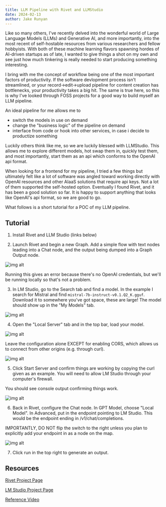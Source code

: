 ```yaml
---
title: LLM Pipeline with Rivet and LLMStudio
date: 2024-02-13
author: Jake Runyan
---
```


Like so many others, I've recently delved into the wonderful world of Large Language Models (LLMs) and Generative AI, and more importantly, into the most recent of self-hostable resources from various researchers and fellow hobbyists.
With both of these machine learning flavors spawning hordes of AI-driven startups as of late, I wanted to give things a shot on my own and see just how much tinkering is really needed to start producing something interesting.

I bring with me the concept of workflow being one of the most important factors of productivity. If the software devlopment process isn't streamlined, or your record->edit->upload pipeline for content creation has bottlenecks, your productivity takes a big hit.
The same is true here, so this is why I've looked through FOSS projects for a good way to build myself an LLM pipeline.


An ideal pipeline for me allows me to
- switch the models in use on demand
- change the "business logic" of the pipeline on demand
- interface from code or hook into other services, in case i decide to productize something

Luckily others think like me, so we are luckily blessed with LLMStudio. This allows me to explore different models, hot swap them in, quickly test them, and most importantly, start them as an api which conforms to the OpenAI api format.

When looking for a frontend for my pipeline, I tried a few things but ultimately felt like a lot of software was angled toward working directly with OpenAI resources and other AIaaS solutions that require api keys. Not a lot of them supported the self-hosted option.
Eventually I found Rivet, and it has been a good solution so far. It is happy to support anything that looks like OpenAI's api format, so we are good to go.

What follows is a short tutorial for a POC of my LLM pipeline.


## Tutorial

1. Install Rivet and LLM Studio (links below)

2. Launch Rivet and begin a new Graph.
Add a simple flow with text nodes leading into a Chat node, and the output being dumped into a Graph Output node.

![img alt](https://images.whitney.rip/api/assets/32c7412d-bd94-4761-9f26-01e7c6e0ddf6/thumbnail?size=preview&key=--mO7kUUzkeGbsE8f6bJKWg-toGLQWh_ZZRxqkUIQxYQlSfDu92Or2l1rF1ASwNx_Vw&c=ugvj80tG7OQUwzyznEh%2Fa%2FLiNX0%3D)


Running this gives an error because there's no OpenAI credentials, but we'll be running locally so that's not a problem.

3. In LM Studio, go to the Search tab and find a model. In the example I search for Mistral and find `mistral-7b-instruct-v0.1.Q2_K.gguf`. Download it to somewhere you've got space, these are large!
The model should show up in the "My Models" tab.

![img alt](https://images.whitney.rip/api/assets/06d9650f-ea25-4a5e-8a9f-41c313424bb1/thumbnail?size=preview&key=--mO7kUUzkeGbsE8f6bJKWg-toGLQWh_ZZRxqkUIQxYQlSfDu92Or2l1rF1ASwNx_Vw&c=nu7dApDpgrIdhRGDKvCX2HCVbRA%3D)

4. Open the "Local Server" tab and in the top bar, load your model.

![img alt](https://images.whitney.rip/api/assets/9744a24a-7eb5-4db7-948a-d81a4cca957a/thumbnail?size=preview&key=--mO7kUUzkeGbsE8f6bJKWg-toGLQWh_ZZRxqkUIQxYQlSfDu92Or2l1rF1ASwNx_Vw&c=pMAm99Z%2Fcn3W25EctTLF6xx6F%2Bo%3D)

Leave the configuration alone EXCEPT for enabling CORS, which allows us to connect from other origins (e.g. through curl).

![img alt](https://images.whitney.rip/api/assets/0915f29b-e42f-443b-90bd-7f7b2738669e/thumbnail?size=preview&key=--mO7kUUzkeGbsE8f6bJKWg-toGLQWh_ZZRxqkUIQxYQlSfDu92Or2l1rF1ASwNx_Vw&c=UqGz9xu92but4myiD%2B0AZJ7ivBY%3D)

5. Click Start Server and confirm things are working by copying the curl given as an example. You will need to allow LM Studio through your computer's firewall.

You should see console output confirming things work.

![img alt](https://images.whitney.rip/api/assets/5a93dfe7-3a8d-413b-b021-b19ee479fde4/thumbnail?size=preview&key=--mO7kUUzkeGbsE8f6bJKWg-toGLQWh_ZZRxqkUIQxYQlSfDu92Or2l1rF1ASwNx_Vw&c=BD3TGgCE6OWrhblLs%2FGOGEnQnE4%3D)

6. Back in Rivet, configure the Chat node.
In GPT Model, choose "Local Model".
In Advanced, put in the endpoint pointing to LM Studio. This would be the endpoint ending in /v1/chat/completions.

IMPORTANTLY, DO NOT flip the switch to the right unless you plan to explicitly add your endpoint in as a node on the map.

![img alt](https://images.whitney.rip/api/assets/2d1011ef-0c11-47da-8a5b-c6d13537bf7e/thumbnail?size=preview&key=--mO7kUUzkeGbsE8f6bJKWg-toGLQWh_ZZRxqkUIQxYQlSfDu92Or2l1rF1ASwNx_Vw&c=pmOjLf%2BIPIgCyjxYrMSoyA6Oaxw%3D)

7. Click run in the top right to generate an output.

## Resources

[Rivet Project Page](https://rivet.ironcladapp.com/)

[LM Studio Project Page](https://lmstudio.ai/)

[Reference Video](https://www.youtube.com/watch?v=vyzNkWYIcac)

